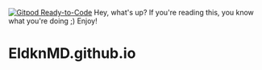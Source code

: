 [![Gitpod Ready-to-Code](https://img.shields.io/badge/Gitpod-Ready--to--Code-blue?logo=gitpod)](https://gitpod.io/#https://github.com/EldknMD/EldknMD.github.io) 
Hey, what's up? If you're reading this, you know what you're doing ;) Enjoy!
# EldknMD.github.io
